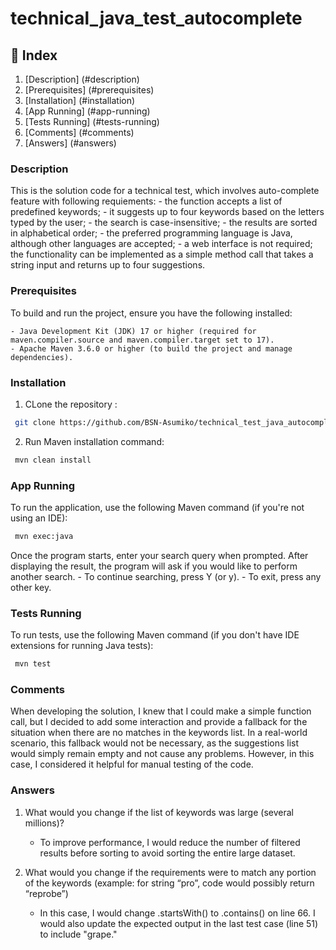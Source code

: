 # technical_java_test_autocomplete

## 📝 Index 

1. [Description] (#description)
2. [Prerequisites] (#prerequisites)
3. [Installation] (#installation)
4. [App Running] (#app-running)
5. [Tests Running] (#tests-running)
6. [Comments] (#comments)
7. [Answers] (#answers)


### Description

This is the solution code for a technical test, which involves auto-complete feature with following requiements:
    - the function accepts a list of predefined keywords;
    - it suggests up to four keywords based on the letters typed by the user;
    - the search is case-insensitive;
    - the results are sorted in alphabetical order;
    - the preferred programming language is Java, although other languages are accepted;
    - a web interface is not required; the functionality can be implemented as a simple method call that takes a string input and returns up to four suggestions.

### Prerequisites

To build and run the project, ensure you have the following installed:

    - Java Development Kit (JDK) 17 or higher (required for maven.compiler.source and maven.compiler.target set to 17).
    - Apache Maven 3.6.0 or higher (to build the project and manage dependencies).

### Installation

1. CLone the repository :

```bash
 git clone https://github.com/BSN-Asumiko/technical_test_java_autocomplete.git
```
2. Run Maven installation command: 

```bash
 mvn clean install
```


### App Running 

To run the application, use the following Maven command (if you're not using an IDE):

```bash
 mvn exec:java
```
Once the program starts, enter your search query when prompted.
After displaying the result, the program will ask if you would like to perform another search.
    - To continue searching, press Y (or y).
    - To exit, press any other key.


### Tests Running

To run tests, use the following Maven command (if you don't have IDE extensions for running Java tests):

```bash
 mvn test
```

### Comments 

When developing the solution, I knew that I could make a simple function call, but I decided to add some interaction and provide a fallback for the situation when there are no matches in the keywords list. In a real-world scenario, this fallback would not be necessary, as the suggestions list would simply remain empty and not cause any problems. However, in this case, I considered it helpful for manual testing of the code.


### Answers 

1. What would you change if the list of keywords was large (several millions)?
    - To improve performance, I would reduce the number of filtered results before sorting to avoid sorting the entire large dataset.

2. What would you change if the requirements were to match any portion of the keywords (example: for string “pro”, code would possibly return “reprobe”)
    - In this case, I would change .startsWith() to .contains() on line 66. I would also update the expected output in the last test case (line 51) to include "grape."
